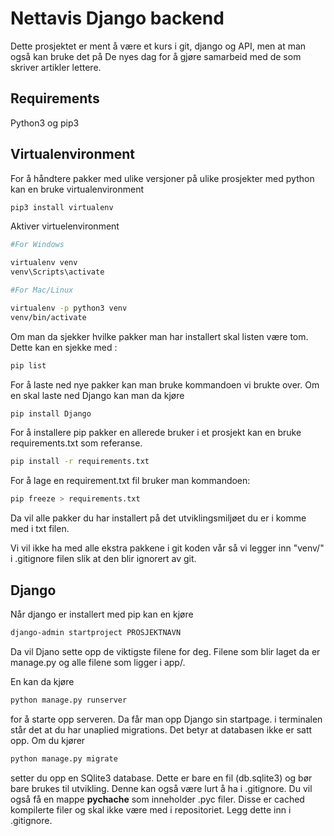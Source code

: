 # Nettavis Django backend

Dette prosjektet er ment å være et kurs i git, django og API, men at man også kan bruke det på De nyes dag for å gjøre samarbeid med de som skriver artikler lettere.

## Requirements

Python3 og pip3

## Virtualenvironment
For å håndtere pakker med ulike versjoner på ulike prosjekter med python kan en bruke virtualenvironment

```bash
pip3 install virtualenv
```

Aktiver virtuelenvironment
```bash
#For Windows

virtualenv venv                      
venv\Scripts\activate                
```
```bash
#For Mac/Linux

virtualenv -p python3 venv          
venv/bin/activate                 
```

Om man da sjekker hvilke pakker man har installert skal listen være tom. Dette kan en sjekke med :

```bash
pip list
```
For å laste ned nye pakker kan man bruke kommandoen vi brukte over. Om en skal laste ned Django kan man da kjøre
```bash
pip install Django
```
For å installere pip pakker en allerede bruker i et prosjekt kan en bruke requirements.txt som referanse.

```bash
pip install -r requirements.txt
```

For å lage en requirement.txt fil bruker man kommandoen:

```bash
pip freeze > requirements.txt
```
Da vil alle pakker du har installert på det utviklingsmiljøet du er i komme med i txt filen.

Vi vil ikke ha med alle ekstra pakkene i git koden vår så vi legger inn "venv/" i .gitignore filen slik at den blir ignorert av git.

## Django
Når django er installert med pip kan en kjøre 
```bash
django-admin startproject PROSJEKTNAVN
```
Da vil Djano sette opp de viktigste filene for deg. Filene som blir laget da er manage.py og alle filene som ligger i app/.

En kan da kjøre
```bash
python manage.py runserver
```
for å starte opp serveren. Da får man opp Django sin startpage. i terminalen står det at du har unaplied migrations. Det betyr at databasen ikke er satt opp. Om du kjører 
```bash
python manage.py migrate
```
setter du opp en SQlite3 database. Dette er bare en fil (db.sqlite3) og bør bare brukes til utvikling. Denne kan også være lurt å ha i .gitignore.
Du vil også få en mappe __pychache__ som inneholder .pyc filer. Disse er cached kompilerte filer og skal ikke være med i repositoriet. Legg dette inn i .gitignore.

